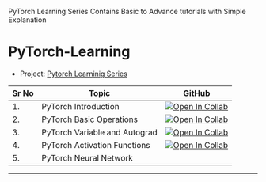PyTorch Learning Series Contains Basic to Advance tutorials with Simple  Explanation

# PyTorch-Learning




<p align="justify">
<ul>
  <li>Project: <a href="https://youtu.be/_R-mvKBD5U8">Pytorch Learninig Series</a></li>
</ul>
</p>

| Sr No | Topic                         | GitHub                                                       |
| ----- | ----------------------------- | ------------------------------------------------------------ |
| 1.    | PyTorch Introduction          | [![Open In Collab](https://colab.research.google.com/assets/colab-badge.svg)](https://colab.research.google.com/github/ashishpatel26/Pytorch-Learning/blob/main/Pytorch_Basic_Introduction.ipynb) |
| 2.    | PyTorch Basic Operations      | [![Open In Collab](https://colab.research.google.com/assets/colab-badge.svg)](https://colab.research.google.com/github/ashishpatel26/Pytorch-Learning/blob/main/Pytorch_Basics_Operations.ipynb) |
| 3.    | PyTorch Variable and Autograd | [![Open In Collab](https://colab.research.google.com/assets/colab-badge.svg)](https://colab.research.google.com/github/ashishpatel26/Pytorch-Learning/blob/main/Pytorch_Variable_and_Autograd.ipynb) |
| 4.    | PyTorch Activation Functions  | [![Open In Collab](https://colab.research.google.com/assets/colab-badge.svg)](https://colab.research.google.com/github/ashishpatel26/Pytorch-Learning/blob/main/Pytorch_Activation_Functions.ipynb) |
| 5.    | PyTorch Neural Network        |                                                              |


---
